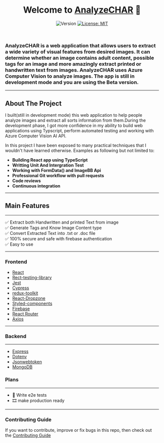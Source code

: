 <h1 align="center"> Welcome to <a href="https://image-analytics-e9ed7.web.app/"> AnalyzeCHAR</a> 👋</h1>

<p align="center">
  <img alt="Version" src="https://img.shields.io/badge/version-1.0.0-blue.svg?cacheSeconds=2592000" />
  <a href="#" target="_blank">
    <img alt="License: MIT" src="https://img.shields.io/badge/License-MIT-yellow.svg" />
  </a>
  </a>
</p>

<br/>

### AnalyzeCHAR is a web application that allows users to extract a wide variety of visual features from desired images. It can determine whether an image contains adult content, possible tags for an image and more amazingly extract printed or handwritten text from images. AnalyzeCHAR uses Azure Computer Vision to analyze images. The app is still in development mode and you are using the Beta version.

---

## About The Project

I built(still in development mode) this web application to help people analyze images and extract all sorts information from them.During the development phase, I got more confidence in my ability to build web applications using Typscript, perform automated testing and working with Azure Computer Vision AI API.

In this project I have been exposed to many practical techniques that I wouldn't have learned otherwise. Examples as following but not limited to:

-  **Building React app using TypeScript**
-  **Writting Unit And Intergration Test**
-  **Working with FormData() and ImageBB Api**
-  **Professional Git workflow with pull requests**
-  **Code reviews**
-  **Continuous integration**

---

## Main Features

---

✅ Extract both Handwritten and printed Text from image<br/>
✅ Generate Tags and Know Image Content type <br/>
✅ Convert Extracted Text into .txt or .doc file<br/>
✅ 100% secure and safe with firebase authentication <br/>
✅ Easy to use<br/>

---

### Frontend

-  [React](https://reactjs.org/)
-  [Rect-testing-library](https://testing-library.com/docs/react-testing-library/intro)
-  [Jest](https://jestjs.io/)
-  [Cypress](https://www.cypress.io/)
-  [redux-toolkit](https://redux-toolkit.js.org/)
-  [React-Dropzone](https://react-dropzone.js.org/)
-  [Styled-components](https://styled-components.com/)
-  [Firebase](https://firebase.google.com/)
-  [React Router](https://reactrouter.com/)
-  [Axios](https://axios-http.com/)

---

### Backend

---

-  [Express](https://expressjs.com/)
-  [Dotenv](https://www.npmjs.com/package/dotenv)
-  [Jsonwebtoken](https://jwt.io/)
-  [MongoDB](https://www.mongodb.com/)

### Plans

---

-  🧪 Write e2e tests
-  🎞️ make production ready

---

### Contributing Guide

If you want to contribute, improve or fix bugs in this repo, then check out the [Contributing Guide](./CONTRIBUTING.md)
<br/>
